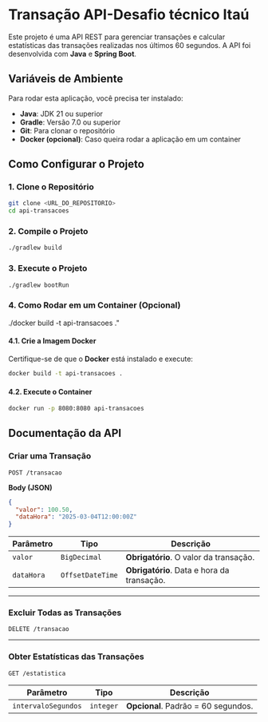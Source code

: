 # **Transação API-Desafio técnico Itaú**

Este projeto é uma API REST para gerenciar transações e calcular estatísticas das transações realizadas nos últimos 60 segundos. A API foi desenvolvida com **Java** e **Spring Boot**.

## **Variáveis de Ambiente**

Para rodar esta aplicação, você precisa ter instalado:
- **Java**: JDK 21 ou superior
- **Gradle**: Versão 7.0 ou superior
- **Git**: Para clonar o repositório
- **Docker (opcional)**: Caso queira rodar a aplicação em um container

## **Como Configurar o Projeto**

### 1. Clone o Repositório
```bash
git clone <URL_DO_REPOSITORIO>
cd api-transacoes
```

### 2. Compile o Projeto
```bash
./gradlew build
```

### 3. Execute o Projeto
```bash
./gradlew bootRun
```

### 4. Como Rodar em um Container (Opcional)
./docker build -t api-transacoes ."

#### 4.1. Crie a Imagem Docker
Certifique-se de que o **Docker** está instalado e execute:
```bash
docker build -t api-transacoes .
```

#### 4.2. Execute o Container
```bash
docker run -p 8080:8080 api-transacoes
```

## **Documentação da API**

### **Criar uma Transação**
```http
POST /transacao
```
**Body (JSON)**
```json
{
  "valor": 100.50,
  "dataHora": "2025-03-04T12:00:00Z"
}
```

| Parâmetro   | Tipo            | Descrição                                      |
|------------|----------------|----------------------------------------------|
| `valor`    | `BigDecimal`    | **Obrigatório**. O valor da transação.        |
| `dataHora` | `OffsetDateTime` | **Obrigatório**. Data e hora da transação.   |

---

### **Excluir Todas as Transações**
```http
DELETE /transacao
```

---

### **Obter Estatísticas das Transações**
```http
GET /estatistica
```

| Parâmetro           | Tipo      | Descrição                                           |
|--------------------|---------|---------------------------------------------------|
| `intervaloSegundos` | `integer` | **Opcional**. Padrão = 60 segundos.                 |

